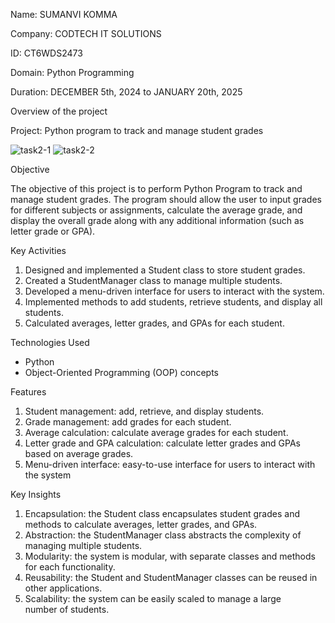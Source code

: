 Name: SUMANVI KOMMA

Company: CODTECH IT SOLUTIONS

ID: CT6WDS2473

Domain: Python Programming

Duration: DECEMBER 5th, 2024 to JANUARY 20th, 2025





Overview of the project

Project: Python program to track and manage student grades

![task2-1](https://github.com/user-attachments/assets/b673867b-6605-47ad-b378-fd67afecf441)
![task2-2](https://github.com/user-attachments/assets/81659047-ee4a-405a-a56a-5d1a5dc8969a)


Objective

The objective of this project is to perform Python Program to track and manage student grades. The
program should allow the user to input grades for different subjects or
assignments, calculate the average grade, and display the overall
grade along with any additional information (such as letter grade or
GPA).


Key Activities

1. Designed and implemented a Student class to store student grades.
2. Created a StudentManager class to manage multiple students.
3. Developed a menu-driven interface for users to interact with the system.
4. Implemented methods to add students, retrieve students, and display all students.
5. Calculated averages, letter grades, and GPAs for each student.


Technologies Used

- Python 
- Object-Oriented Programming (OOP) concepts


Features

1. Student management: add, retrieve, and display students.
2. Grade management: add grades for each student.
3. Average calculation: calculate average grades for each student.
4. Letter grade and GPA calculation: calculate letter grades and GPAs based on average grades.
5. Menu-driven interface: easy-to-use interface for users to interact with the system


  Key Insights

1. Encapsulation: the Student class encapsulates student grades and methods to calculate averages, letter grades, and GPAs.
2. Abstraction: the StudentManager class abstracts the complexity of managing multiple students.
3. Modularity: the system is modular, with separate classes and methods for each functionality.
4. Reusability: the Student and StudentManager classes can be reused in other applications.
5. Scalability: the system can be easily scaled to manage a large number of students.
